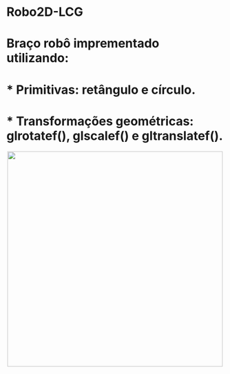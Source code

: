 # Robo2D-LCG

# Braço robô imprementado utilizando:

# \* Primitivas: retângulo e círculo.

# \* Transformações geométricas: glrotatef(), glscalef() e gltranslatef().

<div align="center">
<img src="https://user-images.githubusercontent.com/97700447/182024595-4514d640-bad2-4d66-8c0c-8a87d87ab359.png" width=500px/>
</div>
